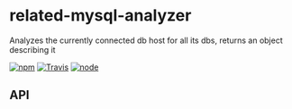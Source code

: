# related-mysql-analyzer

Analyzes the currently connected db host for all its dbs, returns an object describing it


[![npm](https://img.shields.io/npm/dm/related-mysql-analyzer.svg?style=flat-square)](https://www.npmjs.com/package/related-mysql-analyzer)
[![Travis](https://img.shields.io/travis/eventEmitter/related-mysql-analyzer.svg?style=flat-square)](https://travis-ci.org/eventEmitter/related-mysql-analyzer)
[![node](https://img.shields.io/node/v/related-mysql-analyzer.svg?style=flat-square)](https://nodejs.org/)


## API
